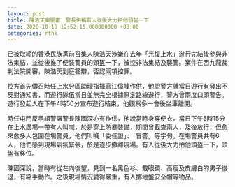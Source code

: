 ```yaml
---
layout: post
title: 陳浩天案開審　警長供稱有人從後大力拍他頭盔一下
date: 2020-10-19 12:52:15.000000000 +08:00
categories: rthk
---
```


已被取締的香港民族黨前召集人陳浩天涉嫌在去年「光復上水」遊行完結後參與非法集結，並從後推了便裝警員的頭盔一下，被控非法集結及襲警。案件在西九龍裁判法院開審，陳浩天到庭答辯，否認兩項控罪。

控方首先傳召時任上水分區助理指揮官江偉峰作供，他說警方就當日遊行有發出不反對通知書，而遊行隊伍當日並無完全根據原定路線遊行，警方曾兩度口頭警告。遊行發起人在下午4時50分宣布遊行結束，他觀察多一會後坐車離開。

時任屯門反黑組警署警長陳國深亦有作供，他說當時身穿便衣，當日下午5時15分在上水廣場一帶有人叫喊，於是穿上防暴裝備，期間曾截查兩人，及後放行，但愈來愈多人包圍在場警員，他們叫喊「委任證」、「冒警」等字句。在場警員共有6人，他們感到現場氣氛緊張，於是逐步撤離現場。有人從後大力拍他頭盔一下，頭盔有移位。

陳國深說，當時有從左向後望，見到一名黑色衫、戴眼鏡、高瘦及皮膚白的男子後退，有縮手動作。之後現場情況變得嚴重，有人擲地盤安全帽等物品。
